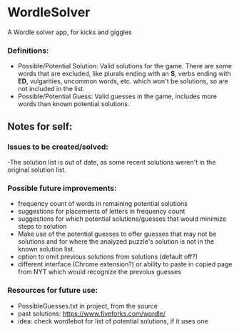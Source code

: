 # WordleSolver
A Wordle solver app, for kicks and giggles

### Definitions: ###
- Possible/Potential Solution: Valid solutions for the game. There are some words that are excluded, like plurals ending with an **S**, verbs ending with **ED**, vulgarities, uncommon words, etc. which won't be solutions, so are not included in the list.
- Possible/Potential Guess: Valid guesses in the game, includes more words than known potential solutions.

## Notes for self: ##

### Issues to be created/solved: ###
-The solution list is out of date, as some recent solutions weren't in the original solution list.

### Possible future improvements: ###
- frequency count of words in remaining potential solutions
- suggestions for placements of letters in frequency count
- suggestions for which potential solutions/guesses that would minimize steps to solution
- Make use of the potential guesses to offer guesses that may not be solutions and for where the analyzed puzzle's solution is not in the known solution list.
- option to omit previous solutions from solutions (default off?)
- different interface (Chrome extension?) or ability to paste in copied page from NYT which would recognize the prevoius guesses

### Resources for future use: ###
- PossibleGuesses.txt in project, from the source
- past solutions: https://www.fiveforks.com/wordle/
- idea: check wordlebot for list of potential solutions, if it uses one

